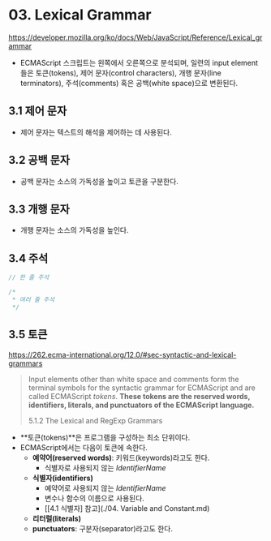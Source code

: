 # 03. Lexical Grammar

https://developer.mozilla.org/ko/docs/Web/JavaScript/Reference/Lexical_grammar

- ECMAScript 스크립트는 왼쪽에서 오른쪽으로 분석되며, 일련의 input element들은 토큰(tokens), 제어 문자(control characters), 개행 문자(line terminators), 주석(comments) 혹은 공백(white space)으로 변환된다.



## 3.1 제어 문자

- 제어 문자는 텍스트의 해석을 제어하는 데 사용된다.



## 3.2 공백 문자

- 공백 문자는 소스의 가독성을 높이고 토큰을 구분한다.



## 3.3 개행 문자

- 개행 문자는 소스의 가독성을 높인다.



## 3.4 주석

```javascript
// 한 줄 주석

/*
 * 여러 줄 주석
 */
```



## 3.5 토큰

https://262.ecma-international.org/12.0/#sec-syntactic-and-lexical-grammars

> Input elements other than white space and comments form the terminal symbols for the syntactic grammar for ECMAScript and are called ECMAScript *tokens*. **These tokens are the reserved words, identifiers, literals, and punctuators of the ECMAScript language.** 
>
> 5.1.2 The Lexical and RegExp Grammars



- **토큰(tokens)**은 프로그램을 구성하는 최소 단위이다.
- ECMAScript에서는 다음이 토큰에 속한다.
  - **예약어(reserved words)**: 키워드(keywords)라고도 한다.
    - 식별자로 사용되지 않는 *IdentifierName*
  - **식별자(identifiers)**
    - 예약어로 사용되지 않는 *IdentifierName*
    - 변수나 함수의 이름으로 사용된다.
    - [[4.1 식별자] 참고](./04. Variable and Constant.md)
  - **리터럴(literals)**
  - **punctuators**: 구분자(separator)라고도 한다.

